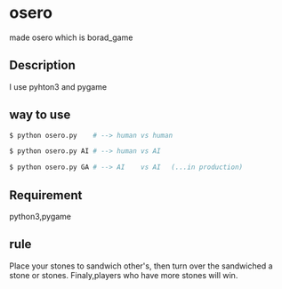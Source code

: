 osero
====

made osero which is borad_game   
## Description
I use pyhton3 and pygame
## way to use
```bash
$ python osero.py    # --> human vs human

$ python osero.py AI # --> human vs AI

$ python osero.py GA # --> AI    vs AI 　(...in production)
```
## Requirement
python3,pygame
## rule
Place your stones to sandwich other's, then turn over the sandwiched
a stone or stones.
Finaly,players who have more stones will win.

